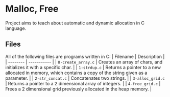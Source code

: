 # Malloc, Free
Project aims to teach about automatic and dynamic allocation in C language.

## Files
All of the following files are programs written in C:
| Filename | Description |
| -------- | ----------- |
| `0-create_array.c` | Creates an array of chars, and initializes it with a specific char. |
| `1-strdup.c` | Returns a pointer to a new allocated in memory, which contains a copy of the string given as a parameter. |
| `2-str_concat.c` | Concatenates two strings. |
| `3-alloc_grid.c` | Returns a pointer to a 2 dimensional array of integers. |
| `4-free_grid.c` | Frees a 2 dimensional grid previously allocated in the heap memory. |
